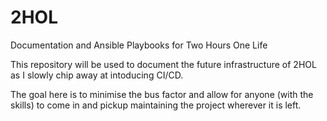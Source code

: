 # 2HOL
Documentation and Ansible Playbooks for Two Hours One Life

This repository will be used to document the future infrastructure of 2HOL as I slowly chip away at intoducing CI/CD.

The goal here is to minimise the bus factor and allow for anyone (with the skills) to come in and pickup maintaining the project wherever it is left.

